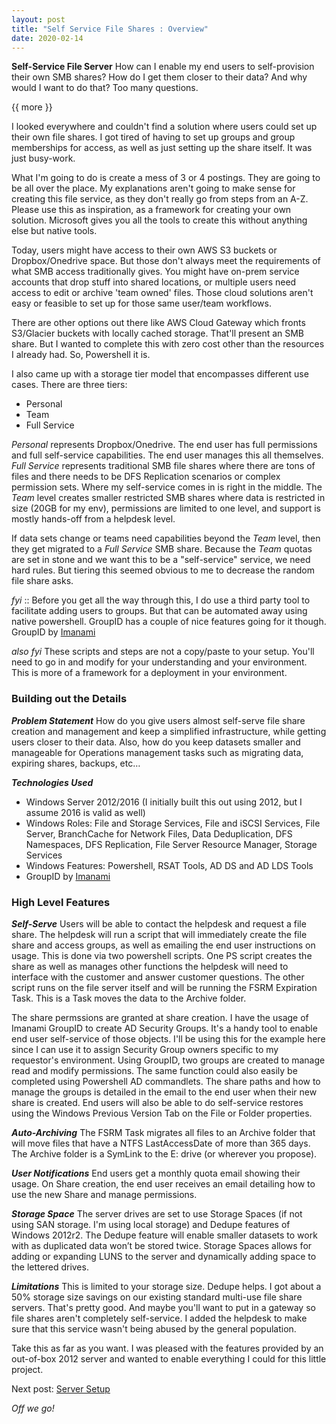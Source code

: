 ```yaml
---
layout: post
title: "Self Service File Shares : Overview"
date: 2020-02-14
---
```


**Self-Service File Server** How can I enable my end users to self-provision their own SMB shares?  How do I get them closer to their data?  And why would I want to do that?  Too many questions.  

{{ more }}

I looked everywhere and couldn't find a solution where users could set up their own file shares.  I got tired of having to set up groups and group memberships for access, as well as just setting up the share itself.  It was just busy-work.  

What I'm going to do is create a mess of 3 or 4 postings.  They are going to be all over the place.  My explanations aren't going to make sense for creating this file service, as they don't really go from steps from an A-Z.  Please use this as inspiration, as a framework for creating your own solution.  Microsoft gives you all the tools to create this without anything else but native tools.  

Today, users might have access to their own AWS S3 buckets or Dropbox/Onedrive space.  But those don't always meet the requirements of what SMB access traditionally gives.  You might have on-prem service accounts that drop stuff into shared locations, or multiple users need access to edit or archive 'team owned' files.  Those cloud solutions aren't easy or feasible to set up for those same user/team workflows.

There are other options out there like AWS Cloud Gateway which fronts S3/Glacier buckets with locally cached storage.  That'll present an SMB share.  But I wanted to complete this with zero cost other than the resources I already had.  So, Powershell it is.  

I also came up with a storage tier model that encompasses different use cases.  There are three tiers:
* Personal
* Team
* Full Service

_Personal_ represents Dropbox/Onedrive.  The end user has full permissions and full self-service capabilities.  The end user manages this all themselves.  _Full Service_ represents traditional SMB file shares where there are tons of files and there needs to be DFS Replication scenarios or complex permission sets.  Where my self-service comes in is right in the middle.  The _Team_ level creates smaller restricted SMB shares where data is restricted in size (20GB for my env), permissions are limited to one level, and support is mostly hands-off from a helpdesk level. 

If data sets change or teams need capabilities beyond the _Team_ level, then they get migrated to a _Full Service_ SMB share.  Because the _Team_ quotas are set in stone and we want this to be a "self-service" service, we need hard rules.  But tiering this seemed obvious to me to decrease the random file share asks.

_fyi_ ::  Before you get all the way through this, I do use a third party tool to facilitate adding users to groups.  But that can be automated away using native powershell.  GroupID has a couple of nice features going for it though.  GroupID by [Imanami](https://www.imanami.com/)

_also fyi_ These scripts and steps are not a copy/paste to your setup.  You'll need to go in and modify for your understanding and your environment.  This is more of a framework for a deployment in your environment.  

### Building out the Details ###

***Problem Statement***
How do you give users almost self-serve file share creation and management and keep a simplified infrastructure, while getting users closer to their data.  Also, how do you keep datasets smaller and manageable for Operations management tasks such as migrating data, expiring shares, backups, etc…

***Technologies Used***
 * Windows Server 2012/2016 (I initially built this out using 2012, but I assume 2016 is valid as well)
  * Windows Roles: File and Storage Services, File and iSCSI Services, File Server, BranchCache for Network Files, Data Deduplication, DFS Namespaces, DFS Replication, File Server Resource Manager, Storage Services
  * Windows Features: Powershell, RSAT Tools, AD DS and AD LDS Tools
  * GroupID by [Imanami](https://www.imanami.com/)

### High Level Features ###

***Self-Serve***
Users will be able to contact the helpdesk and request a file share.  The helpdesk will run a script that will immediately create the file share and access groups, as well as emailing the end user instructions on usage.  This is done via two powershell scripts.  One PS script creates the share as well as manages other functions the helpdesk will need to interface with the customer and answer customer questions.  The other script runs on the file server itself and will be running the FSRM Expiration Task.  This is a Task moves the data to the Archive folder.

The share permssions are granted at share creation.  I have the usage of Imanami GroupID to create AD Security Groups.  It's a handy tool to enable end user self-service of those objects.  I'll be using this for the example here since I can use it to assign Security Group owners specific to my requestor's environment.  Using GroupID, two groups are created to manage read and modify permissions.  The same function could also easily be completed using Powershell AD commandlets.  The share paths and how to manage the groups is detailed in the email to the end user when their new share is created.  End users will also be able to do self-service restores using the Windows Previous Version Tab on the File or Folder properties.  

***Auto-Archiving***
The FSRM Task migrates all files to an Archive folder that will move files that have a NTFS LastAccessDate of more than 365 days.  The Archive folder is a SymLink to the E: drive (or wherever you propose).

***User Notifications***
End users get a monthly quota email showing their usage.  On Share creation, the end user receives an email detailing how to use the new Share and manage permissions.

***Storage Space***
The server drives are set to use Storage Spaces (if not using SAN storage. I'm using local storage) and Dedupe features of Windows 2012r2.  The Dedupe feature will enable smaller datasets to work with as duplicated data won’t be stored twice.  Storage Spaces allows for adding or expanding LUNS to the server and dynamically adding space to the lettered drives.

***Limitations***
This is limited to your storage size.  Dedupe helps.  I got about a 50% storage size savings on our existing standard multi-use file share servers.  That's pretty good.  And maybe you'll want to put in a gateway so file shares aren't completely self-service.  I added the helpdesk to make sure that this service wasn't being abused by the general population.  

Take this as far as you want.  I was pleased with the features provided by an out-of-box 2012 server and wanted to enable everything I could for this little project.  

Next post: [Server Setup](https://soccershoe.github.io/JustAnotherAdmin/blog/2020/02/14/SelfServiceFileServer2)

*Off we go!*